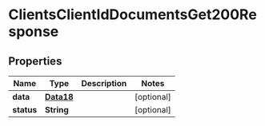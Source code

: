 

# ClientsClientIdDocumentsGet200Response


## Properties

Name | Type | Description | Notes
------------ | ------------- | ------------- | -------------
**data** | [**Data18**](Data18.md) |  |  [optional]
**status** | **String** |  |  [optional]



